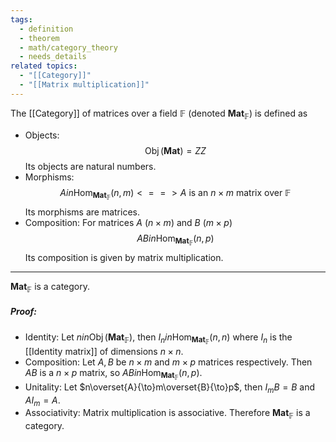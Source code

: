 ```yaml
---
tags:
  - definition
  - theorem
  - math/category_theory
  - needs_details
related topics:
  - "[[Category]]"
  - "[[Matrix multiplication]]"
---
```

The [[Category]] of matrices over a field $\mathbb{F}$ (denoted $\mathbf{Mat}_\mathbb{F}$) is defined as
- Objects:
	$$\operatorname{Obj}(\mathbf{Mat}) =  ZZ$$
	Its objects are natural numbers.
- Morphisms:
	$$A in\operatorname{Hom}_{\mathbf{Mat}_\mathbb{F}}(n,m)  <==> A\text{ is an $n\times m$ matrix over $\mathbb{F}$}$$
	Its morphisms are matrices.
- Composition:
	For matrices $A$ $(n\times m)$ and $B$ $(m\times p)$$$
		AB  in \operatorname{Hom}_{\mathbf{Mat}_\mathbb{F}}(n,p)
	$$Its composition is given by matrix multiplication.
---
$\mathbf{Mat}_\mathbb{F}$ is a category.
##### Proof:
- Identity:
	Let $n in\operatorname{Obj}(\mathbf{Mat}_\mathbb{F})$, then $I_n in\operatorname{Hom}_{\mathbf{Mat}_\mathbb{F}}(n,n)$ where $I_n$ is the [[Identity matrix]] of dimensions $n\times n$.
- Composition:
	Let $A,B$ be $n\times m$ and $m\times p$ matrices respectively. Then $AB$ is a $n\times p$ matrix, so $AB  in \operatorname{Hom}_{\mathbf{Mat}_\mathbb{F}}(n,p)$.
- Unitality:
	Let $n\overset{A}{\to}m\overset{B}{\to}p$, then $I_m B =B$ and $A I_m = A$.
- Associativity:
	Matrix multiplication is associative.
Therefore $\mathbf{Mat}_\mathbb{F}$ is a category.